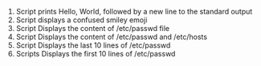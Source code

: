 1. Script prints Hello, World, followed by a new line to the standard output
2. Script displays a confused smiley emoji
3. Script Displays the content of /etc/passwd file
4. Script Displays the content of /etc/passwd and /etc/hosts
5. Script Displays the last 10 lines of /etc/passwd
6. Scripts Displays the first 10 lines of /etc/passwd
